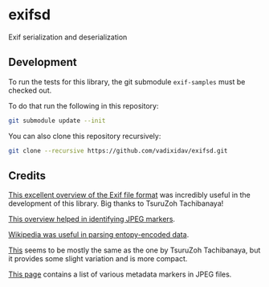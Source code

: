 # exifsd

Exif serialization and deserialization

## Development

To run the tests for this library, the git submodule `exif-samples` must be checked out.

To do that run the following in this repository:

```bash
git submodule update --init
```

You can also clone this repository recursively:

```bash
git clone --recursive https://github.com/vadixidav/exifsd.git
```

## Credits

[This excellent overview of the Exif file format](https://www.media.mit.edu/pia/Research/deepview/exif.html) was incredibly useful in the development of this library. Big thanks to TsuruZoh Tachibanaya!

[This overview helped in identifying JPEG markers](http://vip.sugovica.hu/Sardi/kepnezo/JPEG%20File%20Layout%20and%20Format.htm).

[Wikipedia was useful in parsing entopy-encoded data](https://en.wikipedia.org/wiki/JPEG#Syntax_and_structure).

[This](http://gvsoft.no-ip.org/exif/exif-explanation.html) seems to be mostly the same as the one by TsuruZoh Tachibanaya, but it provides some slight variation and is more compact.

[This 
page](https://dev.exiv2.org/projects/exiv2/wiki/The_Metadata_in_JPEG_files) contains a list of various metadata markers in JPEG files.
